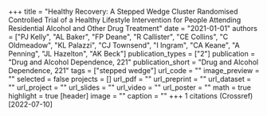+++
title = "Healthy Recovery: A Stepped Wedge Cluster Randomised Controlled Trial of a Healthy Lifestyle Intervention for People Attending Residential Alcohol and Other Drug Treatment"
date = "2021-01-01"
authors = ["PJ Kelly", "AL Baker", "FP Deane", "R Callister", "CE Collins", "C Oldmeadow", "KL Palazzi", "CJ Townsend", "I Ingram", "CA Keane", "A Penning", "JL Hazelton", "AK Beck"]
publication_types = ["2"]
publication = "Drug and Alcohol Dependence, 221"
publication_short = "Drug and Alcohol Dependence, 221"
tags = ["stepped wedge"]
url_code = ""
image_preview = ""
selected = false
projects = []
url_pdf = ""
url_preprint = ""
url_dataset = ""
url_project = ""
url_slides = ""
url_video = ""
url_poster = ""
math = true
highlight = true
[header]
image = ""
caption = ""
+++
1 citations (Crossref) [2022-07-10]
